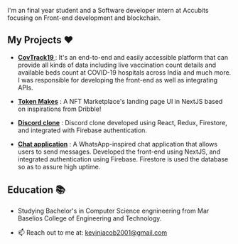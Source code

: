 I'm an final year student and a Software developer intern at Accubits focusing on Front-end development and blockchain.


## My Projects ❤️

- [<b>CovTrack19 </b>](https://github.com/kevinjacob2001/CovTrack) : It's an end-to-end and easily accessible platform that can provide all kinds of data including live vaccination count details and available beds count at COVID-19 hospitals across India and much more. I was responsible for developing the front-end as well as integrating APIs.

- [<b>Token Makes</b>](https://token-makes.vercel.app/) : A NFT Marketplace's landing page UI in NextJS based on inspirations from Dribble! 

- [<b>Discord clone</b>](https://discord-kevinjacob.web.app/) : Discord clone developed using React, Redux, Firestore, and integrated with Firebase authentication.

- [<b>Chat application</b>](https://chatapp-kevinjacob2001.vercel.app) : A WhatsApp-inspired chat application that allows users to send messages. Developed the front-end using NextJS, and integrated authentication using Firebase. Firestore is used the database so as to assure high uptime.

## Education 📚

- Studying Bachelor's in Computer Science engnineering from Mar Baselios College of Engineering and Technology.

- 📫 Reach out to me at: kevinjacob2001@gmail.com
